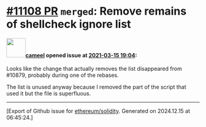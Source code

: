 # [\#11108 PR](https://github.com/ethereum/solidity/pull/11108) `merged`: Remove remains of shellcheck ignore list

#### <img src="https://avatars.githubusercontent.com/u/137030?v=4" width="50">[cameel](https://github.com/cameel) opened issue at [2021-03-15 19:04](https://github.com/ethereum/solidity/pull/11108):

Looks like the change that actually removes the list disappeared from #10879, probably during one of the rebases.

The list is unused anyway because I removed the part of the script that used it but the file is superfluous.




-------------------------------------------------------------------------------



[Export of Github issue for [ethereum/solidity](https://github.com/ethereum/solidity). Generated on 2024.12.15 at 06:45:24.]
